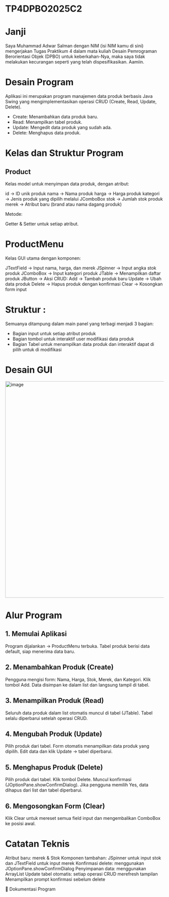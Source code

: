 # TP4DPBO2025C2

# Janji

Saya Muhammad Adwar Salman dengan NIM (isi NIM kamu di sini) mengerjakan Tugas Praktikum 4 dalam mata kuliah Desain Pemrograman Berorientasi Objek (DPBO) untuk keberkahan-Nya, maka saya tidak melakukan kecurangan seperti yang telah dispesifikasikan.
Aamiin.

# Desain Program

Aplikasi ini merupakan program manajemen data produk berbasis Java Swing yang mengimplementasikan operasi CRUD (Create, Read, Update, Delete).
- Create: Menambahkan data produk baru.
- Read: Menampilkan tabel produk.
- Update: Mengedit data produk yang sudah ada.
- Delete: Menghapus data produk.

# Kelas dan Struktur Program
## Product

Kelas model untuk menyimpan data produk, dengan atribut:

id → ID unik produk
nama → Nama produk
harga → Harga produk
kategori → Jenis produk yang dipilih melalui JComboBox
stok → Jumlah stok produk
merek → Atribut baru (brand atau nama dagang produk)

Metode:

Getter & Setter untuk setiap atribut.

# ProductMenu

Kelas GUI utama dengan komponen:

JTextField → Input nama, harga, dan merek
JSpinner → Input angka stok produk
JComboBox → Input kategori produk 
JTable → Menampilkan daftar produk
JButton → Aksi CRUD:
Add → Tambah produk baru
Update → Ubah data produk
Delete → Hapus produk dengan konfirmasi
Clear → Kosongkan form input

# Struktur :
Semuanya ditampung dalam main panel yang terbagi menjadi 3 bagian:
- Bagian input untuk setiap atribut produk
- Bagian tombol untuk interaktif user modifikasi data produk
- Bagian Tabel untuk menampilkan data produk dan interaktif dapat di pilih untuk di modifikasi

# Desain GUI

<img width="876" height="687" alt="image" src="https://github.com/user-attachments/assets/c07d50dc-d526-463b-82e0-6a51ec4d3968" />


# Alur Program
## 1. Memulai Aplikasi

Program dijalankan → ProductMenu terbuka.
Tabel produk berisi data default, siap menerima data baru.

## 2. Menambahkan Produk (Create)

Pengguna mengisi form: Nama, Harga, Stok, Merek, dan Kategori.
Klik tombol Add.
Data disimpan ke dalam list dan langsung tampil di tabel.

## 3. Menampilkan Produk (Read)

Seluruh data produk dalam list otomatis muncul di tabel (JTable).
Tabel selalu diperbarui setelah operasi CRUD.

## 4. Mengubah Produk (Update)

Pilih produk dari tabel.
Form otomatis menampilkan data produk yang dipilih.
Edit data dan klik Update → tabel diperbarui.

## 5. Menghapus Produk (Delete)

Pilih produk dari tabel.
Klik tombol Delete.
Muncul konfirmasi (JOptionPane.showConfirmDialog).
Jika pengguna memilih Yes, data dihapus dari list dan tabel diperbarui.

## 6. Mengosongkan Form (Clear)

Klik Clear untuk mereset semua field input dan mengembalikan ComboBox ke posisi awal.


# Catatan Teknis

Atribut baru: merek & Stok
Komponen tambahan: JSpinner untuk input stok dan JTextField untuk input merek
Konfirmasi delete: menggunakan JOptionPane.showConfirmDialog
Penyimpanan data: menggunakan ArrayList<Product>
Update tabel otomatis: setiap operasi CRUD merefresh tampilan
Menampilkan prompt konfirmasi sebelum delete

📸 Dokumentasi Program

